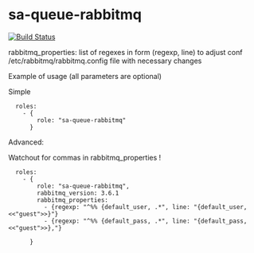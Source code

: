 sa-queue-rabbitmq
=================

[![Build Status](https://travis-ci.org/softasap/sa-queue-rabbitmq.svg?branch=master)](https://travis-ci.org/softasap/sa-queue-rabbitmq)

rabbitmq_properties: list of regexes in form (regexp, line) to adjust conf  /etc/rabbitmq/rabbitmq.config file with necessary changes



Example of usage (all parameters are optional)

Simple
```
  roles:
    - {
        role: "sa-queue-rabbitmq"
      }
```

Advanced:

Watchout for commas in rabbitmq_properties !

```
  roles:
    - {
        role: "sa-queue-rabbitmq",
        rabbitmq_version: 3.6.1  
        rabbitmq_properties:
          - {regexp: "^%% {default_user, .*", line: "{default_user,        <<"guest">>}"}
      	  - {regexp: "^%% {default_pass, .*", line: "{default_pass,        <<"guest">>},"}

      }
```
